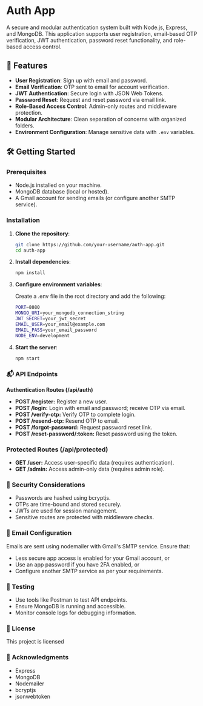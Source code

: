 # Auth App

A secure and modular authentication system built with Node.js, Express, and MongoDB. This application supports user registration, email-based OTP verification, JWT authentication, password reset functionality, and role-based access control.

## 🚀 Features

- **User Registration**: Sign up with email and password.
- **Email Verification**: OTP sent to email for account verification.
- **JWT Authentication**: Secure login with JSON Web Tokens.
- **Password Reset**: Request and reset password via email link.
- **Role-Based Access Control**: Admin-only routes and middleware protection.
- **Modular Architecture**: Clean separation of concerns with organized folders.
- **Environment Configuration**: Manage sensitive data with `.env` variables.

## 🛠️ Getting Started

### Prerequisites

- Node.js installed on your machine.
- MongoDB database (local or hosted).
- A Gmail account for sending emails (or configure another SMTP service).

### Installation

1. **Clone the repository**:

   ```bash
   git clone https://github.com/your-username/auth-app.git
   cd auth-app

2. **Install dependencies**:

   ```bash
   npm install

3. **Configure environment variables**:
   
   Create a .env file in the root directory and add the following:
   ```bash
   PORT=8080
   MONGO_URI=your_mongodb_connection_string
   JWT_SECRET=your_jwt_secret
   EMAIL_USER=your_email@example.com
   EMAIL_PASS=your_email_password
   NODE_ENV=development

4. **Start the server**:

   ```bash
   npm start

### 📬 API Endpoints

**Authentication Routes (/api/auth)**
- **POST /register:** Register a new user.
- **POST /login:** Login with email and password; receive OTP via email.
- **POST /verify-otp:** Verify OTP to complete login.
- **POST /resend-otp:** Resend OTP to email.
- **POST /forgot-password:** Request password reset link.
- **POST /reset-password/:token:** Reset password using the token.

### Protected Routes (/api/protected)

- **GET /user:** Access user-specific data (requires authentication).
- **GET /admin:** Access admin-only data (requires admin role).

### 🔐 Security Considerations

- Passwords are hashed using bcryptjs.
- OTPs are time-bound and stored securely.
- JWTs are used for session management.
- Sensitive routes are protected with middleware checks.

### 📧 Email Configuration

Emails are sent using nodemailer with Gmail's SMTP service. Ensure that:
- Less secure app access is enabled for your Gmail account, or
- Use an app password if you have 2FA enabled, or
- Configure another SMTP service as per your requirements.

### 🧪 Testing

- Use tools like Postman to test API endpoints.
- Ensure MongoDB is running and accessible.
- Monitor console logs for debugging information.

### 📄 License

This project is licensed

### 🙌 Acknowledgments

- Express
- MongoDB
- Nodemailer
- bcryptjs
- jsonwebtoken
